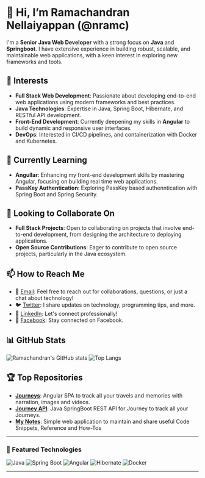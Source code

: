 # 👋 Hi, I’m Ramachandran Nellaiyappan (@nramc)

I'm a **Senior Java Web Developer** with a strong focus on **Java** and **Springboot**. I have extensive experience in building robust, scalable, and maintainable web applications, with a keen interest in exploring new frameworks and tools.

## 👀 Interests
- **Full Stack Web Development**: Passionate about developing end-to-end web applications using modern frameworks and best practices.
- **Java Technologies**: Expertise in Java, Spring Boot, Hibernate, and RESTful API development.
- **Front-End Development**: Currently deepening my skills in **Angular** to build dynamic and responsive user interfaces.
- **DevOps**: Interested in CI/CD pipelines, and containerization with Docker and Kubernetes.

## 🌱 Currently Learning
- **Angullar**: Enhancing my front-end development skills by mastering Angular, focusing on building real time web applications.
- **PassKey Authentication**: Exploring PassKey based authenntication with Spring Boot and Spring Security.

## 💼 Looking to Collaborate On
- **Full Stack Projects**: Open to collaborating on projects that involve end-to-end development, from designing the architecture to deploying applications.
- **Open Source Contributions**: Eager to contribute to open source projects, particularly in the Java ecosystem.

## 📫 How to Reach Me
- 📧 [Email](mailto:ramachandrannellai@gmail.com "ramachandrannellai@gmail.com"): Feel free to reach out for collaborations, questions, or just a chat about technology!
- 🐦 [Twitter](https://twitter.com/ram_n_74 "Follow me on Twitter"): I share updates on technology, programming tips, and more.
- 💼 [LinkedIn](http://www.linkedin.com/in/ramachandran-nellaiyappan "Connect with me on LinkedIn"): Let's connect professionally!
- 📘 [Facebook](https://www.facebook.com/Ramachandrannn "Follow me on Facebook"): Stay connected on Facebook.

## 📊 GitHub Stats
![Ramachandran's GitHub stats](https://github-readme-stats.vercel.app/api?username=nramc&show_icons=true&theme=radical)
![Top Langs](https://github-readme-stats.vercel.app/api/top-langs/?username=nramc&layout=compact&theme=radical)

## 🏆 Top Repositories
- [**Journeys**](https://github.com/nramc/journeys): Angular SPA to track all your travels and memories with narration, images and videos.
- [**Journey API**](https://github.com/nramc/journey-api): Java SpringBoot REST API for Journey to track all your Journeys.
- [**My Notes**](https://github.com/nramc/my-notes): Simple web application to maintain and share useful Code Snippets, Reference and How-Tos

---

### 🌟 Featured Technologies
![Java](https://img.shields.io/badge/Java-ED8B00?style=for-the-badge&logo=java&logoColor=white)
![Spring Boot](https://img.shields.io/badge/Spring%20Boot-6DB33F?style=for-the-badge&logo=spring-boot&logoColor=white)
![Angular](https://img.shields.io/badge/Angular-DD0031?style=for-the-badge&logo=angular&logoColor=white)
![Hibernate](https://img.shields.io/badge/Hibernate-59666C?style=for-the-badge&logo=hibernate&logoColor=white)
![Docker](https://img.shields.io/badge/Docker-2496ED?style=for-the-badge&logo=docker&logoColor=white)


---

